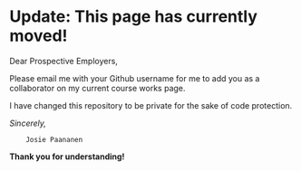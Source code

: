 # Update: This page has currently moved!

Dear Prospective Employers, 

Please email me with your Github username for me to add you as a collaborator on my current course works page.

I have changed this repository to be private for the sake of code protection.

*Sincerely,*

        Josie Paananen

**Thank you for understanding!**

